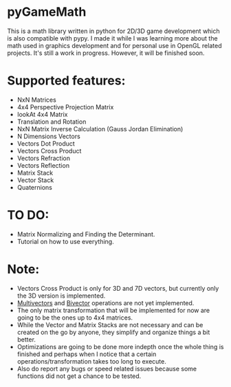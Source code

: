 pyGameMath
==========
This is a math library written in python for 2D/3D game development which is also compatible with pypy. I made it while I was learning more about the math used in graphics development and for personal use in OpenGL related projects.
It's still a work in progress. However, it will be finished soon.

Supported features:
===================
* NxN Matrices
* 4x4 Perspective Projection Matrix
* lookAt 4x4 Matrix
* Translation and Rotation
* NxN Matrix Inverse Calculation (Gauss Jordan Elimination)
* N Dimensions Vectors
* Vectors Dot Product
* Vectors Cross Product
* Vectors Refraction
* Vectors Reflection
* Matrix Stack
* Vector Stack
* Quaternions

TO DO:
===============
* Matrix Normalizing and Finding the Determinant.
* Tutorial on how to use everything.

Note:
=====
* Vectors Cross Product is only for 3D and 7D vectors, but currently only the 3D version is implemented.
* [Multivectors](http://en.wikipedia.org/wiki/Multivector) and [Bivector](http://en.wikipedia.org/wiki/Bivector) operations are not yet implemented.
* The only matrix transformation that will be implemented for now are going to be the ones up to 4x4 matrices.
* While the Vector and Matrix Stacks are not necessary and can be created on the go by anyone, they simplify and organize things a bit better.
* Optimizations are going to be done more indepth once the whole thing is finished and perhaps when I notice that a certain operations/transformation takes too long to execute.
* Also do report any bugs or speed related issues because some functions did not get a chance to be tested.